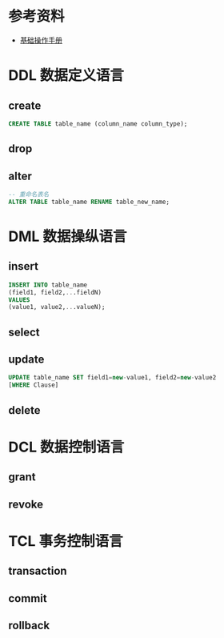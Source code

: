 # 参考资料
- [基础操作手册](http://www.runoob.com/mysql/mysql-tutorial.html)
# DDL 数据定义语言
## create
```sql
CREATE TABLE table_name (column_name column_type);
```
## drop
## alter
```sql
-- 重命名表名
ALTER TABLE table_name RENAME table_new_name;
```

# DML 数据操纵语言
## insert
```sql
INSERT INTO table_name
(field1, field2,...fieldN)
VALUES
(value1, value2,...valueN);
```
## select
## update
```sql
UPDATE table_name SET field1=new-value1, field2=new-value2
[WHERE Clause]
```
## delete

# DCL 数据控制语言
## grant
## revoke

# TCL 事务控制语言
## transaction
## commit
## rollback
